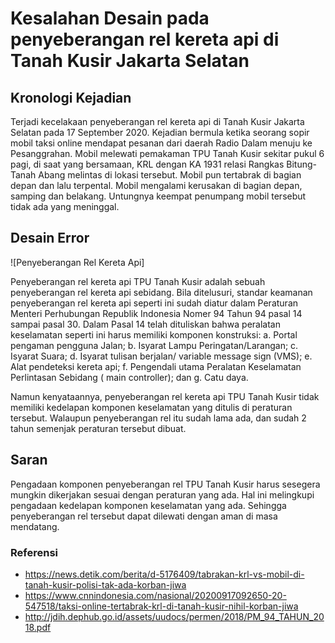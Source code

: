# Kesalahan Desain pada penyeberangan rel kereta api di Tanah Kusir Jakarta Selatan

## Kronologi Kejadian
Terjadi kecelakaan penyeberangan rel kereta api di Tanah Kusir Jakarta Selatan pada 17 September 2020. Kejadian bermula ketika seorang sopir mobil taksi online mendapat pesanan dari daerah Radio Dalam menuju ke Pesanggrahan. Mobil melewati pemakaman TPU Tanah Kusir sekitar pukul 6 pagi, di saat yang bersamaan, KRL dengan KA 1931 relasi Rangkas Bitung-Tanah Abang melintas di lokasi tersebut. Mobil pun tertabrak di bagian depan dan lalu terpental. Mobil mengalami kerusakan di bagian depan, samping dan belakang. Untungnya keempat penumpang mobil tersebut tidak ada yang meninggal.

## Desain Error

![Penyeberangan Rel Kereta Api]

Penyeberangan rel kereta api TPU Tanah Kusir adalah sebuah penyeberangan rel kereta api sebidang. Bila ditelusuri, standar keamanan penyeberangan rel kereta api seperti ini sudah diatur dalam Peraturan Menteri Perhubungan Republik Indonesia Nomer 94 Tahun 94 pasal 14 sampai pasal 30. Dalam Pasal 14 telah dituliskan bahwa peralatan keselamatan seperti ini harus memiliki komponen konstruksi:
a. Portal pengaman pengguna Jalan;
b. Isyarat Lampu Peringatan/Larangan;
c. Isyarat Suara;
d. Isyarat tulisan berjalan/ variable message sign (VMS);
e. Alat pendeteksi kereta api;
f. Pengendali utama Peralatan Keselamatan Perlintasan Sebidang ( main controller); dan
g. Catu daya.

Namun kenyataannya, penyeberangan rel kereta api TPU Tanah Kusir tidak memiliki kedelapan komponen keselamatan yang ditulis di peraturan tersebut. Walaupun penyeberangan rel itu sudah lama ada, dan sudah 2 tahun semenjak peraturan tersebut dibuat.

## Saran
Pengadaan komponen penyeberangan rel TPU Tanah Kusir harus sesegera mungkin dikerjakan sesuai dengan peraturan yang ada. Hal ini melingkupi pengadaan kedelapan komponen keselamatan yang ada. Sehingga penyeberangan rel tersebut dapat dilewati dengan aman di masa mendatang.

### Referensi
- https://news.detik.com/berita/d-5176409/tabrakan-krl-vs-mobil-di-tanah-kusir-polisi-tak-ada-korban-jiwa
- https://www.cnnindonesia.com/nasional/20200917092650-20-547518/taksi-online-tertabrak-krl-di-tanah-kusir-nihil-korban-jiwa
- http://jdih.dephub.go.id/assets/uudocs/permen/2018/PM_94_TAHUN_2018.pdf
